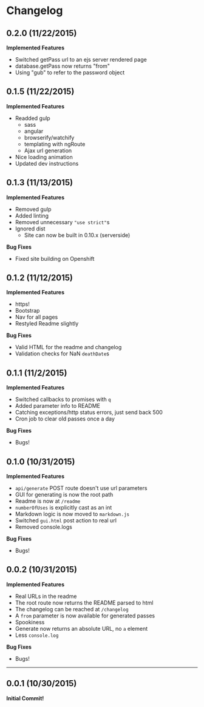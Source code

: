 # Changelog

## 0.2.0 (11/22/2015)

**Implemented Features**

- Switched getPass url to an ejs server rendered page
- database.getPass now returns "from"
- Using "gub" to refer to the password object

## 0.1.5 (11/22/2015)

**Implemented Features**

- Readded gulp
  - sass
  - angular
  - browserify/watchify
  - templating with ngRoute
  - Ajax url generation
- Nice loading animation
- Updated dev instructions

## 0.1.3 (11/13/2015)

**Implemented Features**

- Removed gulp
- Added linting
- Removed unnecessary `"use strict"`s
- Ignored dist
  - Site can now be built in 0.10.x (serverside)

**Bug Fixes**

- Fixed site building on Openshift

## 0.1.2 (11/12/2015)

**Implemented Features**

- https!
- Bootstrap
- Nav for all pages
- Restyled Readme slightly

**Bug Fixes**

- Valid HTML for the readme and changelog
- Validation checks for NaN `deathDate`s

## 0.1.1 (11/2/2015)

**Implemented Features**

- Switched callbacks to promises with `q`
- Added parameter info to README
- Catching exceptions/http status errors, just send back 500
- Cron job to clear old passes once a day

**Bug Fixes**

- Bugs!

## 0.1.0 (10/31/2015)

**Implemented Features**

- `api/generate` POST route doesn't use url parameters
- GUI for generating is now the root path
- Readme is now at `/readme`
- `numberOfUses` is explicitly cast as an int
- Markdown logic is now moved to `markdown.js`
- Switched `gui.html` post action to real url
- Removed console.logs

**Bug Fixes**

- Bugs!

## 0.0.2 (10/31/2015)

**Implemented Features**

- Real URLs in the readme
- The root route now returns the README parsed to html
- The changelog can be reached at `/changelog`
- A `from` parameter is now available for generated passes
- Spookiness
- Generate now returns an absolute URL, no `a` element
- Less `console.log`

**Bug Fixes**

- Bugs!

***

## 0.0.1 (10/30/2015)

**Initial Commit!**
